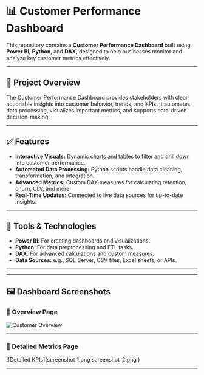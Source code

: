 
# 📊 Customer Performance Dashboard

This repository contains a **Customer Performance Dashboard** built using **Power BI**, **Python**, and **DAX**, designed to help businesses monitor and analyze key customer metrics effectively.

---

## 🚀 Project Overview

The Customer Performance Dashboard provides stakeholders with clear, actionable insights into customer behavior, trends, and KPIs. It automates data processing, visualizes important metrics, and supports data-driven decision-making.

---

## ✅ Features

- **Interactive Visuals:** Dynamic charts and tables to filter and drill down into customer performance.
- **Automated Data Processing:** Python scripts handle data cleaning, transformation, and integration.
- **Advanced Metrics:** Custom DAX measures for calculating retention, churn, CLV, and more.
- **Real-Time Updates:** Connected to live data sources for up-to-date insights.

---

## 🧰 Tools & Technologies

- **Power BI**: For creating dashboards and visualizations.
- **Python**: For data preprocessing and ETL tasks.
- **DAX**: For advanced calculations and custom measures.
- **Data Sources**: e.g., SQL Server, CSV files, Excel sheets, or APIs.

---

---

## 🖼️ Dashboard Screenshots

### 📌 Overview Page

![Customer Overview]()

---

### 📌 Detailed Metrics Page

![Detailed KPIs](screenshot_1.png 
screenshot_2.png )

---

